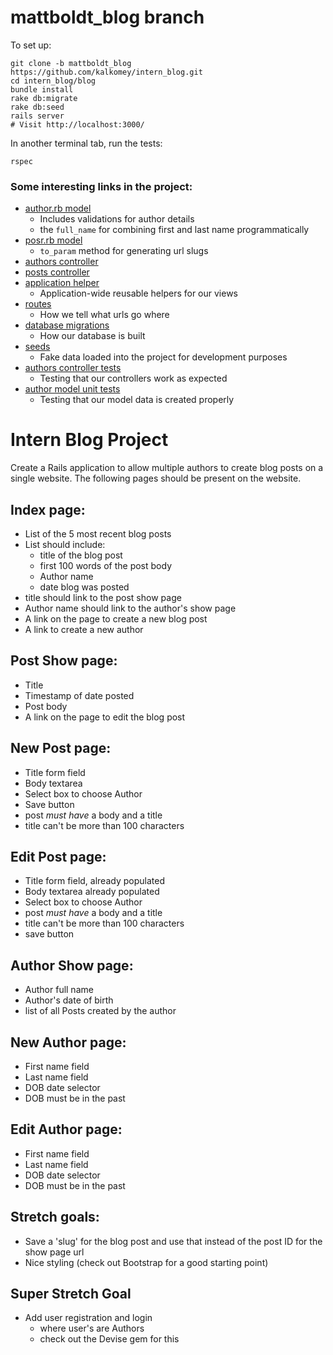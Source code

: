 
# mattboldt_blog branch

To set up:

```
git clone -b mattboldt_blog https://github.com/kalkomey/intern_blog.git
cd intern_blog/blog
bundle install
rake db:migrate
rake db:seed
rails server
# Visit http://localhost:3000/
```

In another terminal tab, run the tests:
```
rspec
```

### Some interesting links in the project:

- [author.rb model](../mattboldt_blog/blog/app/models/author.rb)
  - Includes validations for author details
  - the `full_name` for combining first and last name programmatically
- [posr.rb model](../mattboldt_blog/blog/app/models/post.rb)
  - `to_param` method for generating url slugs
- [authors controller](../mattboldt_blog/blog/app/controllers/authors_controller.rb)
- [posts controller](../mattboldt_blog/blog/app/controllers/posts_controller.rb)
- [application helper](../mattboldt_blog/blog/app/helpers/application_helper.rb)
  - Application-wide reusable helpers for our views
- [routes](../mattboldt_blog/blog/config/routes.rb)
  - How we tell what urls go where
- [database migrations](../mattboldt_blog/blog/db/migrate)
  - How our database is built
- [seeds](../mattboldt_blog/blog/db/seeds.rb)
  - Fake data loaded into the project for development purposes
- [authors controller tests](../mattboldt_blog/blog/spec/controllers/authors_controller_spec.rb)
  - Testing that our controllers work as expected
- [author model unit tests](../mattboldt_blog/blog/spec/models/author_spec.rb)
  - Testing that our model data is created properly

# Intern Blog Project
Create a Rails application to allow multiple authors to create blog posts on a single website.  The following pages should be present on the website.

## Index page:
  - List of the 5 most recent blog posts
  - List should include:
    - title of the blog post
    - first 100 words of the post body
    - Author name
    - date blog was posted
  - title should link to the post show page
  - Author name should link to the author's show page
  - A link on the page to create a new blog post
  - A link to create a new author

## Post Show page:
  - Title
  - Timestamp of date posted
  - Post body
  - A link on the page to edit the blog post

## New Post page:
  - Title form field
  - Body textarea
  - Select box to choose Author
  - Save button
  - post *must have* a body and a title
  - title can't be more than 100 characters

## Edit Post page:
  - Title form field, already populated
  - Body textarea already populated
  - Select box to choose Author
  - post *must have* a body and a title
  - title can't be more than 100 characters
  - save button

## Author Show page:
  - Author full name
  - Author's date of birth
  - list of all Posts created by the author

## New Author page:
  - First name field
  - Last name field
  - DOB date selector
  - DOB must be in the past

## Edit Author page:
  - First name field
  - Last name field
  - DOB date selector
  - DOB must be in the past

## Stretch goals:
  - Save a 'slug' for the blog post and use that instead of the post ID for the show page url
  - Nice styling (check out Bootstrap for a good starting point)

## Super Stretch Goal
  - Add user registration and login
    - where user's are Authors
    - check out the Devise gem for this
